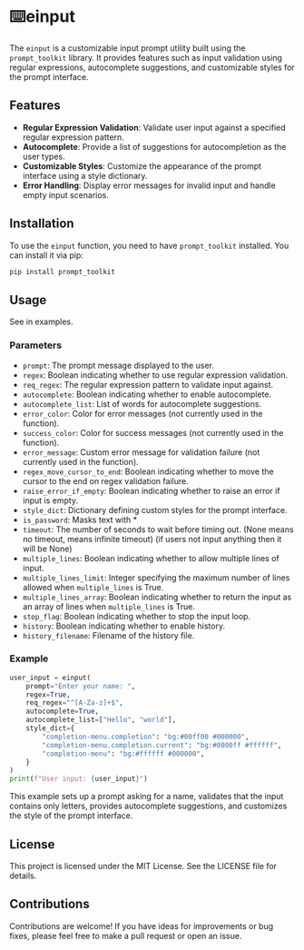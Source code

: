 # ⌨️einput

The `einput` is a customizable input prompt utility built using the `prompt_toolkit` library. It provides features such as input validation using regular expressions, autocomplete suggestions, and customizable styles for the prompt interface.

## Features

- **Regular Expression Validation**: Validate user input against a specified regular expression pattern.
- **Autocomplete**: Provide a list of suggestions for autocompletion as the user types.
- **Customizable Styles**: Customize the appearance of the prompt interface using a style dictionary.
- **Error Handling**: Display error messages for invalid input and handle empty input scenarios.

## Installation

To use the `einput` function, you need to have `prompt_toolkit` installed. You can install it via pip:

```bash
pip install prompt_toolkit
```

## Usage

See in examples.

### Parameters

- `prompt`: The prompt message displayed to the user.
- `regex`: Boolean indicating whether to use regular expression validation.
- `req_regex`: The regular expression pattern to validate input against.
- `autocomplete`: Boolean indicating whether to enable autocomplete.
- `autocomplete_list`: List of words for autocomplete suggestions.
- `error_color`: Color for error messages (not currently used in the function).
- `success_color`: Color for success messages (not currently used in the function).
- `error_message`: Custom error message for validation failure (not currently used in the function).
- `regex_move_cursor_to_end`: Boolean indicating whether to move the cursor to the end on regex validation failure.
- `raise_error_if_empty`: Boolean indicating whether to raise an error if input is empty.
- `style_dict`: Dictionary defining custom styles for the prompt interface.
- `is_password`: Masks text with *
- `timeout`: The number of seconds to wait before timing out. (None means no timeout, means infinite timeout) (if users not input anything then it will be None)
- `multiple_lines`: Boolean indicating whether to allow multiple lines of input.
- `multiple_lines_limit`: Integer specifying the maximum number of lines allowed when `multiple_lines` is True.
- `multiple_lines_array`: Boolean indicating whether to return the input as an array of lines when `multiple_lines` is True.
- `stop_flag`: Boolean indicating whether to stop the input loop.
- `history`: Boolean indicating whether to enable history.
- `history_filename`: Filename of the history file.

### Example

```python
user_input = einput(
    prompt="Enter your name: ",
    regex=True,
    req_regex="^[A-Za-z]+$",
    autocomplete=True,
    autocomplete_list=["Hello", "world"],
    style_dict={
        "completion-menu.completion": "bg:#00ff00 #000000",
        "completion-menu.completion.current": "bg:#0000ff #ffffff",
        "completion-menu": "bg:#ffffff #000000",
    }
)
print(f"User input: {user_input}")
```

This example sets up a prompt asking for a name, validates that the input contains only letters, provides autocomplete suggestions, and customizes the style of the prompt interface.

## License

This project is licensed under the MIT License. See the LICENSE file for details.

## Contributions
Contributions are welcome! If you have ideas for improvements or bug fixes, please feel free to make a pull request or open an issue.